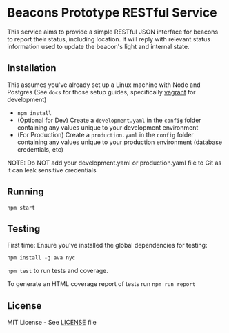 # Beacons Prototype RESTful Service

This service aims to provide a simple RESTful JSON interface for beacons to report their status, including location.
It will reply with relevant status information used to update the beacon's light and internal state.


## Installation

This assumes you've already set up a Linux machine with Node and Postgres (See `docs` for those setup guides, specifically [vagrant](docs/vagrant.md) for development)

* `npm install`
* (Optional for Dev) Create a `development.yaml` in the `config` folder containing any values unique to your development environment
* (For Production) Create a `production.yaml` in the `config` folder containing any values unique to your production environment (database credentials, etc)

NOTE: Do NOT add your development.yaml or production.yaml file to Git as it can leak sensitive credentials

## Running

`npm start`

## Testing

First time: Ensure you've installed the global dependencies for testing:

```
npm install -g ava nyc
```

`npm test` to run tests and coverage.

To generate an HTML coverage report of tests run `npm run report`


## License

MIT License - See [LICENSE](LICENSE) file
